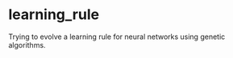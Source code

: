learning_rule
=============
Trying to evolve a learning rule for neural networks using genetic algorithms.
